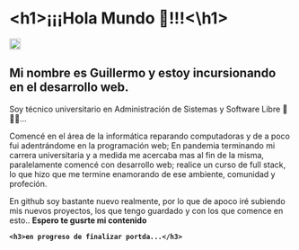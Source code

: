 <div background="#f3f7fe">
    <h1 align="left" color="#44536B" >&lt;h1&gt;¡¡¡Hola Mundo 🖖!!!&lt;&#92;h1&gt;</h1>
    <div><img width="20px" height="20px" top="0" right="0" src="https://res.cloudinary.com/dpiwmbsog/image/upload/v1667461454/icons/pinguino03_cnrawx.gif" alt=""></div>
    <h2>Mi nombre es Guillermo y estoy incursionando en el desarrollo web.</h2>
    <p>Soy técnico universitario en Administración de Sistemas y Software Libre <strong>🐧🐧🐧</strong>...</p>
    <p>Comencé en el área de la informática reparando computadoras y de a poco fui adentrándome en la programación web; En pandemia terminando mi carrera universitaria y a medida me acercaba mas al fin de la misma, paralelamente comencé con desarrollo web; realice un curso de full stack, lo que hizo que me termine enamorando de ese ambiente, comunidad y profeción.</p>
    <p>En github soy bastante nuevo realmente, por lo que de apoco iré subiendo mis nuevos proyectos, los que tengo guardado y con los que comence en esto.. <strong>Espero te gusrte mi contenido<stong/></p>
    
    <h3>en progreso de finalizar portda...</h3>
<div>
